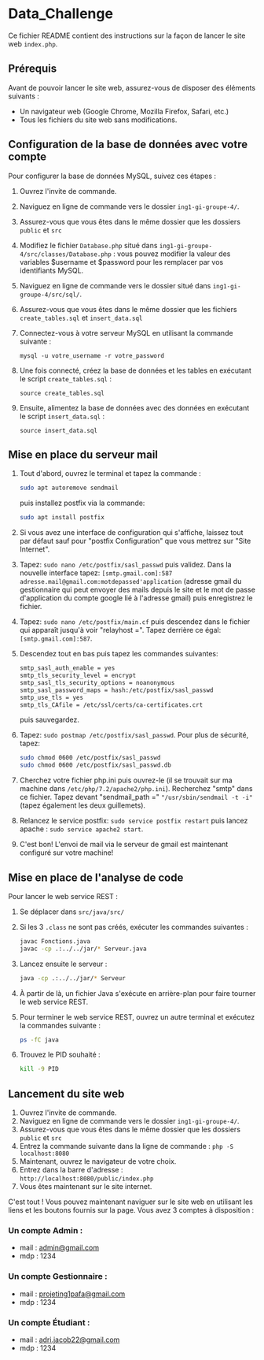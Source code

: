 # Data_Challenge

Ce fichier README contient des instructions sur la façon de lancer le site web `index.php`.

## Prérequis

Avant de pouvoir lancer le site web, assurez-vous de disposer des éléments suivants :

- Un navigateur web (Google Chrome, Mozilla Firefox, Safari, etc.)
- Tous les fichiers du site web sans modifications.

## Configuration de la base de données avec votre compte

Pour configurer la base de données MySQL, suivez ces étapes :
1. Ouvrez l'invite de commande.
2. Naviguez en ligne de commande vers le dossier `ing1-gi-groupe-4/`.
3. Assurez-vous que vous êtes dans le même dossier que les dossiers `public` et `src`
4. Modifiez le fichier `Database.php` situé dans `ing1-gi-groupe-4/src/classes/Database.php` : vous pouvez modifier la valeur des variables $username et $password pour les remplacer par vos identifiants MySQL. 
5. Naviguez en ligne de commande vers le dossier situé dans  `ing1-gi-groupe-4/src/sql/`.
6. Assurez-vous que vous êtes dans le même dossier que les fichiers `create_tables.sql` et `insert_data.sql`
4. Connectez-vous à votre serveur MySQL en utilisant la commande suivante :

    ```
    mysql -u votre_username -r votre_password
    ```

5. Une fois connecté, créez la base de données et les tables en exécutant le script `create_tables.sql` :

    ```
    source create_tables.sql
    ```

6. Ensuite, alimentez la base de données avec des données en exécutant le script `insert_data.sql` :

    ```
    source insert_data.sql
    ```

## Mise en place du serveur mail

1. Tout d'abord, ouvrez le terminal et tapez la commande :
    ```bash
    sudo apt autoremove sendmail
    ```
    puis installez postfix via la commande:
    ```bash
    sudo apt install postfix
    ```

2. Si vous avez une interface de configuration qui s'affiche, laissez tout par défaut sauf pour "postfix Configuration" que vous mettrez sur "Site Internet".

3. Tapez: `sudo nano /etc/postfix/sasl_passwd` puis validez. Dans la nouvelle interface tapez: `[smtp.gmail.com]:587 adresse.mail@gmail.com:motdepassed'application` (adresse gmail du gestionnaire qui peut envoyer des mails depuis le site et le mot de passe d'application du compte google lié à l'adresse gmail) puis enregistrez le fichier.

4. Tapez: `sudo nano /etc/postfix/main.cf` puis descendez dans le fichier qui apparaît jusqu'à voir "relayhost =". Tapez derrière ce égal: `[smtp.gmail.com]:587`.

5. Descendez tout en bas puis tapez les commandes suivantes:
    ```bash
    smtp_sasl_auth_enable = yes
    smtp_tls_security_level = encrypt
    smtp_sasl_tls_security_options = noanonymous
    smtp_sasl_password_maps = hash:/etc/postfix/sasl_passwd
    smtp_use_tls = yes
    smtp_tls_CAfile = /etc/ssl/certs/ca-certificates.crt
    ```
    puis sauvegardez.

6. Tapez: `sudo postmap /etc/postfix/sasl_passwd`. Pour plus de sécurité, tapez:
    ```bash
    sudo chmod 0600 /etc/postfix/sasl_passwd
    sudo chmod 0600 /etc/postfix/sasl_passwd.db
    ```

7. Cherchez votre fichier php.ini puis ouvrez-le (il se trouvait sur ma machine dans `/etc/php/7.2/apache2/php.ini`). Recherchez "smtp" dans ce fichier. Tapez devant "sendmail_path =" `"/usr/sbin/sendmail -t -i"` (tapez également les deux guillemets).

8. Relancez le service postfix: `sudo service postfix restart` puis lancez apache : `sudo service apache2 start`.

9. C'est bon! L'envoi de mail via le serveur de gmail est maintenant configuré sur votre machine!


## Mise en place de l'analyse de code

Pour lancer le web service REST :

1. Se déplacer dans `src/java/src/`

2. Si les 3 `.class` ne sont pas créés, exécuter les commandes suivantes :
    ```bash
    javac Fonctions.java
    javac -cp .:../../jar/* Serveur.java
    ```
3. Lancez ensuite le serveur :
    ```bash
    java -cp .:../../jar/* Serveur
    ```

4. À partir de là, un fichier Java s'exécute en arrière-plan pour faire tourner le web service REST.

5. Pour terminer le web service REST, ouvrez un autre terminal et exécutez la commandes suivante :
    ```bash
    ps -fC java
    ```
6. Trouvez le PID souhaité :
    ```bash
    kill -9 PID
    ```


## Lancement du site web

1. Ouvrez l'invite de commande.
2. Naviguez en ligne de commande vers le dossier `ing1-gi-groupe-4/`.
3. Assurez-vous que vous êtes dans le même dossier que les dossiers `public` et `src`
4. Entrez la commande suivante dans la ligne de commande :
`php -S localhost:8080`
5. Maintenant, ouvrez le navigateur de votre choix.
6. Entrez dans la barre d'adresse :
`http://localhost:8080/public/index.php`
7. Vous êtes maintenant sur le site internet.

C'est tout ! Vous pouvez maintenant naviguer sur le site web en utilisant les liens et les boutons fournis sur la page.
Vous avez 3 comptes à disposition :
### Un compte Admin :
- mail : admin@gmail.com
- mdp : 1234
### Un compte Gestionnaire :
- mail : projeting1pafa@gmail.com 
- mdp : 1234
### Un compte Étudiant :
- mail : adri.jacob22@gmail.com
- mdp : 1234

